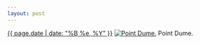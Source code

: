 ```yaml
---
layout: post
---
```


<p>
  <time><a href="/316">{{ page.date | date: "%B %e, %Y" }}</a></time>
  <a href="/316"><img src="{{ site.assets_url }}/316-640.jpg" srcset="{{ site.assets_url }}/316-1280.jpg 1280w, {{ site.assets_url }}/316-960.jpg 960w, {{ site.assets_url }}/316-640.jpg 640w, {{ site.assets_url }}/316-320.jpg 320w" sizes="(min-width: 700px) 50vw, calc(100vw - 2rem)" alt="Point Dume." /></a>
  <span>Point Dume.</span>
</p>
